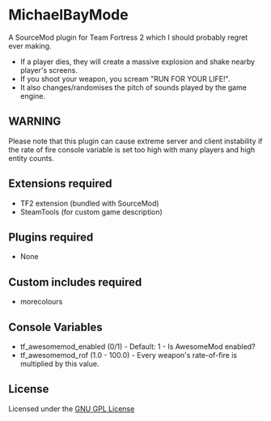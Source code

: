 MichaelBayMode
============
A SourceMod plugin for Team Fortress 2 which I should probably regret ever making. 

- If a player dies, they will create a massive explosion and shake nearby player's screens.
- If you shoot your weapon, you scream "RUN FOR YOUR LIFE!".
- It also changes/randomises the pitch of sounds played by the game engine.

## WARNING
Please note that this plugin can cause extreme server and client instability if the rate of fire console variable is set too high with many players and high entity counts.

## Extensions required 
- TF2 extension (bundled with SourceMod)
- SteamTools (for custom game description)

## Plugins required
- None

## Custom includes required
- morecolours

## Console Variables
- tf_awesomemod_enabled (0/1) - Default: 1 - Is AwesomeMod enabled?
- tf_awesomemod_rof (1.0 - 100.0) - Every weapon's rate-of-fire is multiplied by this value. 

## License
Licensed under the [GNU GPL License](LICENSE.md)